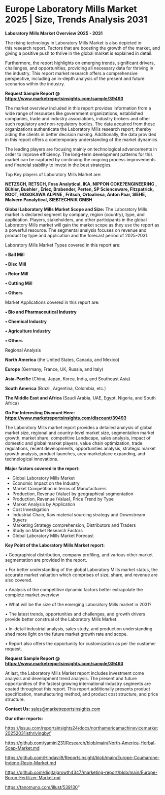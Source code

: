 # Europe Laboratory Mills Market 2025 | Size, Trends Analysis 2031

<Strong> Laboratory Mills Market Overview 2025 - 2031</strong>

The rising technology in Laboratory Mills Market is also depicted in this research report. Factors that are boosting the growth of the market, and giving a positive push to thrive in the global market is explained in detail.

Furthermore, the report highlights on emerging trends, significant drivers, challenges, and opportunities, providing all necessary data for thriving in the industry. This report market research offers a comprehensive perspective, including an in-depth analysis of the present and future scenarios within the industry.

<strong>Request Sample Report @ <a href=https://www.marketreportsinsights.com/sample/39493>https://www.marketreportsinsights.com/sample/39493</a></strong>

The market overview included in this report provides information from a wide range of resources like government organizations, established companies, trade and industry associations, industry brokers and other such regulatory and non-regulatory bodies. The data acquired from these organizations authenticate the Laboratory Mills research report, thereby aiding the clients in better decision making. Additionally, the data provided in this report offers a contemporary understanding of the market dynamics.

The leading players are focusing mainly on technological advancements in order to improve efficiency. The long-term development patterns for this market can be captured by continuing the ongoing process improvements and financial stability to invest in the best strategies.

Top Key players of Laboratory Mills Market are:

<strong>NETZSCH, RETSCH, Foss Analytical, IKA, NIPPON COKE?ENGINEERING , Bühler, Buehler , Eriez, Brabender, Perten, SP Scienceware, Fitzpatrick, ROOT, HOSOKAWA ALPINE , Fritsch, Ortoalresa, Anton Paar, SIEHE, Malvern Panalytical, SIEBTECHNIK GMBH</strong>

<strong><b>Global Laboratory Mills Market Scope and Size:</b></strong>
The Laboratory Mills market is declared segment by company, region (country), type, and application. Players, stakeholders, and other participants in the global Laboratory Mills market will gain the market scope as they use the report as a powerful resource. The segmental analysis focuses on revenue and product by type and application and the forecast period of 2025-2031.

Laboratory Mills Market Types covered in this report are:

<strong>•  Ball Mill

•  Disc Mill

•  Rotor Mill

•  Cutting Mill

•  Others</strong>

Market Applications covered in this report are:

<strong>•  Bio and Pharmaceutical Industry

•  Chemical Industry

•  Agriculture Industry

•  Others</strong> 

Regional Analysis

<strong>North America</strong> (the United States, Canada, and Mexico)

<strong>Europe</strong> (Germany, France, UK, Russia, and Italy)

<strong>Asia-Pacific</strong> (China, Japan, Korea, India, and Southeast Asia)

<strong>South America</strong> (Brazil, Argentina, Colombia, etc.)

<strong>The Middle East and Africa</strong> (Saudi Arabia, UAE, Egypt, Nigeria, and South Africa)

<strong>Go For Interesting Discount Here: <a href=https://www.marketreportsinsights.com/discount/39493>https://www.marketreportsinsights.com/discount/39493</a></strong>

The Laboratory Mills market report provides a detailed analysis of global market size, regional and country-level market size, segmentation market growth, market share, competitive Landscape, sales analysis, impact of domestic and global market players, value chain optimization, trade regulations, recent developments, opportunities analysis, strategic market growth analysis, product launches, area marketplace expanding, and technological innovations.

<strong><b>Major factors covered in the report:</b></strong>
<ul>
  <li>Global Laboratory Mills Market </li>
  <li>Economic Impact on the Industry</li>
  <li>Market Competition in terms of Manufacturers</li>
  <li>Production, Revenue (Value) by geographical segmentation</li>
  <li>Production, Revenue (Value), Price Trend by Type</li>
  <li>Market Analysis by Application</li>
  <li>Cost Investigation</li>
  <li>Industrial Chain, Raw material sourcing strategy and Downstream Buyers</li>
  <li>Marketing Strategy comprehension, Distributors and Traders</li>
  <li>Study on Market Research Factors</li>
  <li>Global Laboratory Mills Market Forecast</li>
</ul>

<strong><b>Key Point of the Laboratory Mills Market report:</b></strong>

• Geographical distribution, company profiling, and various other market segmentation are provided in the report.

• For better understanding of the global Laboratory Mills market status, the accurate market valuation which comprises of size, share, and revenue are also covered.

• Analysis of the competitive dynamic factors better extrapolate the complete market overview

• What will be the size of the emerging Laboratory Mills market in 2031?

• The latest trends, opportunities and challenges, and growth drivers provide better construal of the Laboratory Mills Market.

• In-detail industrial analysis, sales study, and production understanding shed more light on the future market growth rate and scope.

• Report also offers the opportunity for customization as per the customer request.

<strong>Request Sample Report @ <a href=https://www.marketreportsinsights.com/sample/39493>https://www.marketreportsinsights.com/sample/39493</a></strong>

At last, the Laboratory Mills Market report includes investment come analysis and development trend analysis. The present and future opportunities of the fastest growing international industry segments are coated throughout this report. This report additionally presents product specification, manufacturing method, and product cost structure, and price structure.

<strong>Contact Us:</strong>
sales@marketreportsinsights.com

<strong>Our other reports:</strong>

<a href=https://issuu.com/reportsinsights24/docs/northamericamachinevicemarket20252031isthrivingbyf>https://issuu.com/reportsinsights24/docs/northamericamachinevicemarket20252031isthrivingbyf</a>

<a href=https://github.com/yamini231/Research/blob/main/North-America-Herbal-Soap-Market.md>https://github.com/yamini231/Research/blob/main/North-America-Herbal-Soap-Market.md</a>

<a href=https://github.com/Hindavii9/Reportsinsight/blob/main/Europe-Coumarone-Indene-Resin-Market.md>https://github.com/Hindavii9/Reportsinsight/blob/main/Europe-Coumarone-Indene-Resin-Market.md</a>

<a href=https://github.com/digitalgrowth4347/marketing-report/blob/main/Europe-Boron-Fertilizer-Market.md>https://github.com/digitalgrowth4347/marketing-report/blob/main/Europe-Boron-Fertilizer-Market.md</a>

<a href=https://tanomuno.com/illust/539130>https://tanomuno.com/illust/539130</a>"
